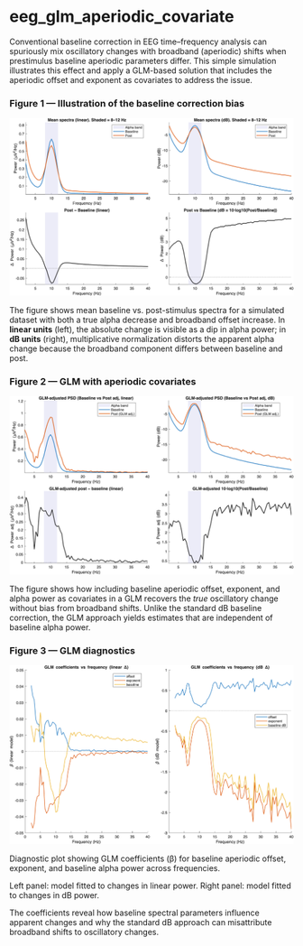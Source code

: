 # eeg_glm_aperiodic_covariate
Conventional baseline correction in EEG time–frequency analysis can spuriously mix oscillatory changes with broadband (aperiodic) shifts when prestimulus baseline aperiodic parameters differ. This simple simulation illustrates this effect and apply a GLM-based solution that includes the aperiodic offset and exponent as covariates to address the issue. 


### Figure 1 — Illustration of the baseline correction bias

![Figure 1: Baseline correction bias](https://github.com/amisepa/eeg_glm_aperiodic_covariate/blob/main/fig1.png?raw=true)

The figure shows mean baseline vs. post-stimulus spectra for a simulated dataset with both a true alpha decrease and broadband offset increase. In **linear units** (left), the absolute change is visible as a dip in alpha power; in **dB units** (right), multiplicative normalization distorts the apparent alpha change because the broadband component differs between baseline and post.


### Figure 2 — GLM with aperiodic covariates

![Figure 2: GLM solution](https://github.com/amisepa/eeg_glm_aperiodic_covariate/blob/main/fig2.png?raw=true)

The figure shows how including baseline aperiodic offset, exponent, and alpha power as covariates in a GLM recovers the *true* oscillatory change without bias from broadband shifts. Unlike the standard dB baseline correction, the GLM approach yields estimates that are independent of baseline alpha power.


### Figure 3 — GLM diagnostics

![Figure 3: GLM diagnostics](https://github.com/amisepa/eeg_glm_aperiodic_covariate/blob/main/fig3.png?raw=true)

Diagnostic plot showing GLM coefficients (β) for baseline aperiodic offset, exponent, and baseline alpha power across frequencies. 

Left panel: model fitted to changes in linear power.  Right panel: model fitted to changes in dB power.  

The coefficients reveal how baseline spectral parameters influence apparent changes and why the standard dB approach can misattribute broadband shifts to oscillatory changes.

